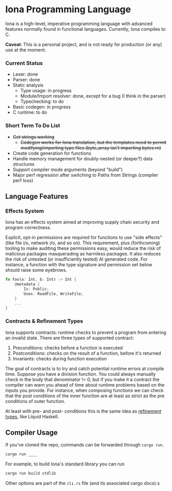 # Iona Programming Language

Iona is a high-level, imperative programming language with advanced features normally found in functional languages. Currently, Iona compiles to C. 

**Caveat**: This is a personal project, and is not ready for production (or any) use at the moment.

### Current Status

- Lexer: done
- Parser: done
- Static analysis
    - Type usage: in progress
    - Module/Import resolver: done, except for a bug (I think in the parser)
    - Typechecking: to do
- Basic codegen: in progress
- C runtime: to do

### Short Term To Do List

- ~~Get strings working~~
    - ~~Codegen works for Iona translation, but the templates need to permit modifying/importing type files (byte_array isn't importing bytes rn)~~
- Create code generation for functions 
- Handle memory management for doubly-nested (or deeper?) data structures
- Support compiler mode arguments (beyond "build")
- Major perf regression after switching to Paths from Strings (compiler perf loss)

## Language Features

### Effects System

Iona has an effects system aimed at improving supply chain security and program correctness. 

Explicit, opt-in permissions are required for functions to use "side effects" (like file i/o, network i/o, and so on). This requirement, plus (forthcoming) tooling to make auditing these permissions easy, would reduce the risk of malicious packages masquerading as harmless packages. It also reduces the risk of untested (or insufficiently tested) AI generated code. For instance, a function with the type signature and permission set below should raise some eyebrows.

```rust
fn foo(a: Int, b: Int) -> Int {
	@metadata {
		Is: Public;
		Uses: ReadFile, WriteFile;
	}
    ...
}
```

### Contracts & Refinement Types

Iona supports contracts: runtime checks to prevent a program from entering an invalid state. There are three types of supported contract:

1. Preconditions: checks before a function is executed
2. Postconditions: checks on the result of a function, before it's returned
3. Invariants: checks during function execution

The goal of contracts is to try and catch potential runtime errors at compile time. Suppose you have a division function. You could always manually check in the body that denominator != 0, but if you make it a contract the compiler can warn you ahead of time about runtime problems based on the inputs you provide. For instance, when composing functions we can check that the post conditions of the inner function are at least as strict as the pre conditions of outer function.

At least with pre- and post- conditions this is the same idea as [refinement types](https://en.wikipedia.org/wiki/Refinement_type), like Liquid Haskell.

## Compiler Usage

If you've cloned the repo, commands can be forwarded through `cargo run`.

```sh
cargo run ____
```

For example, to build Iona's standard library you can run

```sh
cargo run build stdlib
```

Other options are part of the `cli.rs` file (and its associated cargo docs).s